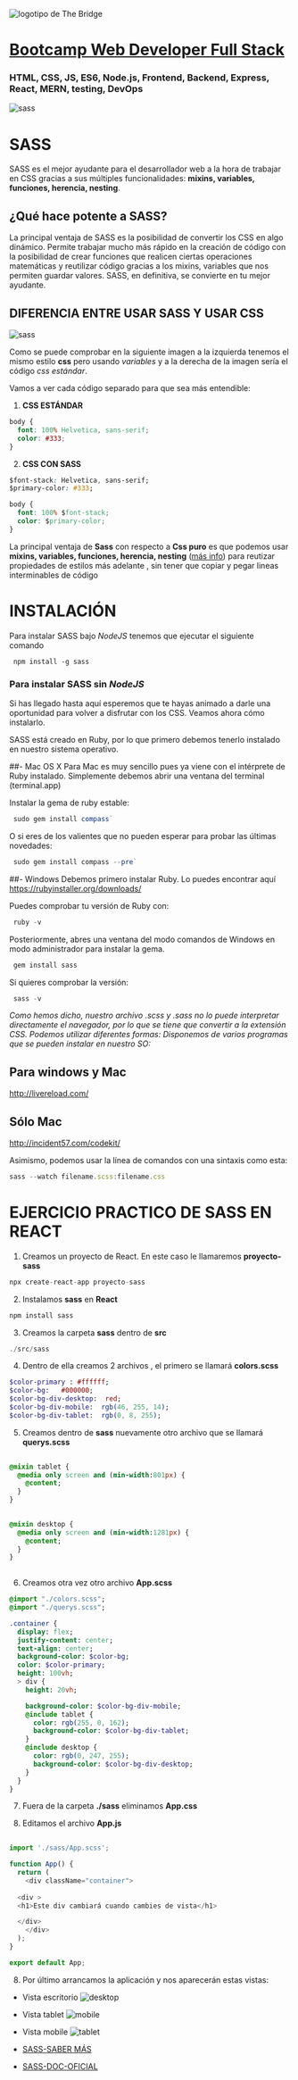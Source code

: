 ![logotipo de The Bridge](https://user-images.githubusercontent.com/27650532/77754601-e8365180-702b-11ea-8bed-5bc14a43f869.png  "logotipo de The Bridge")


# [Bootcamp Web Developer Full Stack](https://www.thebridge.tech/bootcamps/bootcamp-fullstack-developer/)

### HTML, CSS,  JS, ES6, Node.js, Frontend, Backend, Express, React, MERN, testing, DevOps

 

![sass](https://www.ondho.com/wp-content/uploads/2015/04/cabecera-sass.png  "logotipo de The Bridge")





# SASS

SASS es el mejor ayudante para el desarrollador web a la hora de trabajar en CSS gracias a sus múltiples funcionalidades: **mixins, variables, funciones, herencia, nesting**.

## ¿Qué hace potente a SASS?
La principal ventaja de SASS es la posibilidad de convertir los CSS en algo dinámico. Permite trabajar mucho más rápido en la creación de código con la posibilidad de crear funciones que realicen ciertas operaciones matemáticas y reutilizar código gracias a los mixins, variables que nos permiten guardar valores. SASS, en definitiva, se convierte en tu mejor ayudante.

## DIFERENCIA ENTRE USAR SASS Y USAR CSS
![sass](https://i.imgur.com/tLMF0rO.png  "logotipo de The Bridge")

Como se puede comprobar en la siguiente imagen a la izquierda tenemos el mismo estilo **css** pero usando *variables* y a la derecha de la imagen sería el código *css estándar*.

Vamos a ver cada código separado para que sea más entendible:





1. **CSS ESTÁNDAR**
```css
body {
  font: 100% Helvetica, sans-serif;
  color: #333;
}

```
2. **CSS CON SASS**
```css
$font-stack: Helvetica, sans-serif;
$primary-color: #333;

body {
  font: 100% $font-stack;
  color: $primary-color;
}

```
La principal ventaja de **Sass** con respecto a **Css puro** es que podemos usar **mixins, variables, funciones, herencia, nesting** ([más info](https://www.ondho.com/que-es-sass-y-por-que-los-css-pueden-volver-a-divertirnos/)) para reutizar propiedades de estilos más adelante  , sin tener que copiar y pegar lineas interminables de código  




# INSTALACIÓN
Para instalar SASS bajo *NodeJS* tenemos que ejecutar el  siguiente comando

``` 
 npm install -g sass

``` 

### Para instalar SASS sin *NodeJS* 

 Si has llegado hasta aquí esperemos que te hayas animado a darle una oportunidad para volver a disfrutar con los CSS. Veamos ahora cómo instalarlo.

SASS está creado en Ruby, por lo que primero debemos tenerlo instalado en nuestro sistema operativo.

##- Mac OS X
Para Mac es muy sencillo pues ya viene con el intérprete de Ruby instalado.
Simplemente debemos abrir una ventana del terminal (terminal.app)

Instalar la gema de ruby estable:

```javascript
 sudo gem install compass`
```
O si eres de los valientes que no pueden esperar para probar las últimas novedades:
 
```javascript
 sudo gem install compass --pre`
```
 
##- Windows
Debemos primero instalar Ruby. Lo puedes encontrar aquí https://rubyinstaller.org/downloads/

Puedes comprobar tu versión de Ruby con:

```javascript
 ruby -v
```

Posteriormente, abres una ventana del modo comandos de Windows en modo administrador para instalar la gema.

```javascript
 gem install sass
```
 
Si quieres comprobar la versión:

```javascript
 sass -v
```
 
*Como hemos dicho, nuestro archivo .scss y .sass no lo puede interpretar directamente el navegador, por lo que se tiene que convertir a la extensión CSS. Podemos utilizar diferentes formas:
Disponemos de varios programas que se pueden instalar en nuestro SO:*

## Para windows y Mac
http://livereload.com/

## Sólo Mac
http://incident57.com/codekit/

Asimismo, podemos usar la línea de comandos con una sintaxis como esta:

```javascript
sass --watch filename.scss:filename.css
```



# EJERCICIO PRACTICO DE SASS EN REACT

1. Creamos un proyecto de React. En este caso le llamaremos **proyecto-sass**

```js
npx create-react-app proyecto-sass
```

2. Instalamos **sass** en **React**

```js
npm install sass
```
3. Creamos la carpeta **sass** dentro de **src**

```js
./src/sass

```
4. Dentro de ella creamos 2 archivos , el primero se llamará **colors.scss**

```sass
$color-primary : #ffffff;
$color-bg:   #000000;  
$color-bg-div-desktop:  red;
$color-bg-div-mobile:  rgb(46, 255, 14);
$color-bg-div-tablet:  rgb(0, 8, 255);

```

5. Creamos dentro de **sass** nuevamente otro archivo que se llamará **querys.scss**
```sass
 
@mixin tablet {
  @media only screen and (min-width:801px) {
    @content;
  }
}
 

@mixin desktop {
  @media only screen and (min-width:1281px) {
    @content;
  }
}
 
```

6. Creamos otra vez otro archivo **App.scss**

```sass
@import "./colors.scss";
@import "./querys.scss";

.container {
  display: flex;
  justify-content: center;
  text-align: center;
  background-color: $color-bg;
  color: $color-primary;
  height: 100vh;
  > div {
    height: 20vh;

    background-color: $color-bg-div-mobile;
    @include tablet {
      color: rgb(255, 0, 162);
      background-color: $color-bg-div-tablet;
    }
    @include desktop {
      color: rgb(0, 247, 255);
      background-color: $color-bg-div-desktop;
    }
  }
}

```

7. Fuera de la carpeta **./sass** eliminamos **App.css**

8. Editamos el archivo **App.js** 

```js
 
import './sass/App.scss';

function App() {
  return (
    <div className="container">
  
  <div >
  <h1>Este div cambiará cuando cambies de vista</h1>

  </div>
    </div>
  );
}

export default App;

```

8. Por último arrancamos la aplicación y nos aparecerán estas vistas: 

-  Vista escritorio
![desktop](./assets/desktop.PNG)
-  Vista tablet
![mobile](./assets/tablet.PNG)
-  Vista mobile
![tablet](./assets/mobile.PNG)






- [SASS-SABER MÁS](https://www.ondho.com/que-es-sass-y-por-que-los-css-pueden-volver-a-divertirnos/)

- [SASS-DOC-OFICIAL](https://sass-lang.com/documentation)



